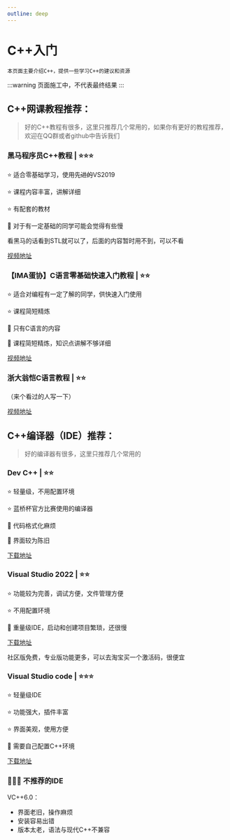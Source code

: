 ```yaml
---
outline: deep
---
```

# C++入门

```
本页面主要介绍C++，提供一些学习C++的建议和资源
```

:::warning
页面施工中，不代表最终结果
:::

## C++网课教程推荐：

> 好的C++教程有很多，这里只推荐几个常用的，如果你有更好的教程推荐，欢迎在QQ群或者github中告诉我们

### 黑马程序员C++教程 | ⭐⭐⭐

⭐ 适合零基础学习，使用~~先进的~~VS2019

⭐ 课程内容丰富，讲解详细

⭐ 有配套的教材

🚨 对于有一定基础的同学可能会觉得有些慢

看黑马的话看到STL就可以了，后面的内容暂时用不到，可以不看

[视频地址](https://www.bilibili.com/video/BV1et411b73Z/)

### 【IMA蛋协】C语言零基础快速入门教程 | ⭐⭐

⭐ 适合对编程有一定了解的同学，供快速入门使用

⭐ 课程简短精炼

🚨 只有C语言的内容

🚨 课程简短精炼，知识点讲解不够详细

[视频地址](https://www.bilibili.com/video/BV1364y1c739)

### 浙大翁恺C语言教程 | ⭐⭐

（来个看过的人写一下）

[视频地址](https://www.bilibili.com/video/BV1dr4y1n7vA)

## C++编译器（IDE）推荐：

> 好的编译器有很多，这里只推荐几个常用的
### Dev C++ | ⭐⭐
⭐ 轻量级，不用配置环境

⭐ 蓝桥杯官方比赛使用的编译器

🚨 代码格式化麻烦

🚨 界面较为陈旧

[下载地址](https://sourceforge.net/projects/orwelldevcpp/)

### Visual Studio 2022 | ⭐⭐

⭐ 功能较为完善，调试方便，文件管理方便

⭐ 不用配置环境

🚨 重量级IDE，启动和创建项目繁琐，还很慢

[下载地址](https://visualstudio.microsoft.com/zh-hans/)

社区版免费，专业版功能更多，可以去淘宝买一个激活码，很便宜

### Visual Studio code | ⭐⭐⭐

⭐ 轻量级IDE

⭐ 功能强大，插件丰富

⭐ 界面美观，使用方便

🚨 需要自己配置C++环境

[下载地址](https://code.visualstudio.com/)

###  🚨🚨🚨 不推荐的IDE

VC++6.0：
- 界面老旧，操作麻烦
- 安装容易出错
- 版本太老，语法与现代C++不兼容
